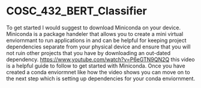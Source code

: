 # COSC_432_BERT_Classifier
To get started I would suggest to download Miniconda on your device. Miniconda is a package handeler that allows you to create a mini virtual enviornmant to run applications in and can be helpful for keeping project dependencies separate from your physical device and ensure that you will not ruin other projects that you have by downloading an out-dated dependency. 
https://www.youtube.com/watch?v=P6eGTN9QN2Q 
this video is a helpful guide to follow to get started with Miniconda. Once you have created a conda enviormnet like how the video shows you can move on to the next step which is setting up dependencies for your conda enviornment. 


